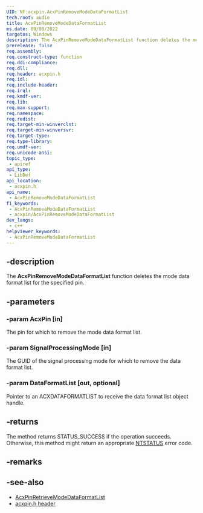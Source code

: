 ```yaml
---
UID: NF:acxpin.AcxPinRemoveModeDataFormatList
tech.root: audio
title: AcxPinRemoveModeDataFormatList
ms.date: 09/08/2022
targetos: Windows
description: The AcxPinRemoveModeDataFormatList function deletes the mode data format list for the specified pin.
prerelease: false
req.assembly: 
req.construct-type: function
req.ddi-compliance: 
req.dll: 
req.header: acxpin.h
req.idl: 
req.include-header: 
req.irql: 
req.kmdf-ver: 
req.lib: 
req.max-support: 
req.namespace: 
req.redist: 
req.target-min-winverclnt: 
req.target-min-winversvr: 
req.target-type: 
req.type-library: 
req.umdf-ver: 
req.unicode-ansi: 
topic_type:
 - apiref
api_type:
 - LibDef
api_location:
 - acxpin.h
api_name:
 - AcxPinRemoveModeDataFormatList
f1_keywords:
 - AcxPinRemoveModeDataFormatList
 - acxpin/AcxPinRemoveModeDataFormatList
dev_langs:
 - c++
helpviewer_keywords:
 - AcxPinRemoveModeDataFormatList
---
```


## -description

The **AcxPinRemoveModeDataFormatList** function deletes the mode data format list for the specified pin.

## -parameters

### -param AcxPin [in]

The pin for which to remove the mode data format list.

### -param SignalProcessingMode [in]

The GUID of the signal processing mode for which to remove the data format list.

### -param DataFormatList [out, optional]

Pointer to an ACXDATAFORMATLIST to receive the data format list object handle.

## -returns

The method returns STATUS_SUCCESS if the operation succeeds. Otherwise, this method might return an appropriate [NTSTATUS](/windows-hardware/drivers/kernel/ntstatus-values) error code.

## -remarks

## -see-also

- [AcxPinRetrieveModeDataFormatList](nf-acxpin-acxpinretrievemodedataformatlist.md )
- [acxpin.h header](index.md)
